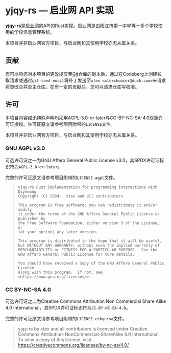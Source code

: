 # yjqy-rs — 启业网 API 实现

**yjqy-rs**是[启业网](http://qy.yjzqy.net:9090/list/link_qy.php)的API的Rust实现。启业网是由阳江市第一中学等十多个学校使用的学校信息管理系统。

本项目并非启业网官方项目，与启业网和其使用学校亦无从属关系。

## 贡献

您可以将您对本项目的更改提交至[Git](https://git-scm.com/)仓库的副本后，通过在Codeberg上创建拉取请求或通过`git-send-email`将补丁发送至`xtex <xtexchooser@duck.com>`来请求将更改合并至主仓库。在有一定的贡献后，您可以请求仓库写权限。

## 许可

本项目内容如无特殊声明均采用AGPL-3.0-or-later与CC-BY-NC-SA-4.0双重许可证授权。许可证原文请参考项目附带的`LICENSE`文件。

本项目并非启业网官方项目，与启业网和其使用学校亦无从属关系。

### GNU AGPL v3.0

可选许可证之一为GNU Affero General Public License v3.0，其SPDX许可证标识符为`AGPL-3.0-or-later`。

完整的许可证原文请参考项目附带的`LICENSE.agpl`文件。

> ```
> yjqy-rs Rust implementation for programming interactions with Qiyewang
> Copyright (C) 2024-  xtex and all contributors
> 
> This program is free software: you can redistribute it and/or modify
> it under the terms of the GNU Affero General Public License as published by
> the Free Software Foundation, either version 3 of the License, or
> (at your option) any later version.
> 
> This program is distributed in the hope that it will be useful,
> but WITHOUT ANY WARRANTY; without even the implied warranty of
> MERCHANTABILITY or FITNESS FOR A PARTICULAR PURPOSE.  See the
> GNU Affero General Public License for more details.
> 
> You should have received a copy of the GNU Affero General Public License
> along with this program.  If not, see <https://www.gnu.org/licenses/>.
> ```

### CC BY-NC-SA 4.0

可选许可证之二为Creative Commons Attribution Non Commercial Share Alike 4.0 International，其SPDX许可证标识符为`CC-BY-NC-SA-4.0`。

完整的许可证原文请参考项目附带的`LICENSE.ccbyncsa`文件。

>  yjqy-rs     by   xtex and all contributors  is licensed under Creative Commons Attribution-NonCommercial-ShareAlike 4.0 International. To view a copy of this license, visit https://creativecommons.org/licenses/by-nc-sa/4.0/

